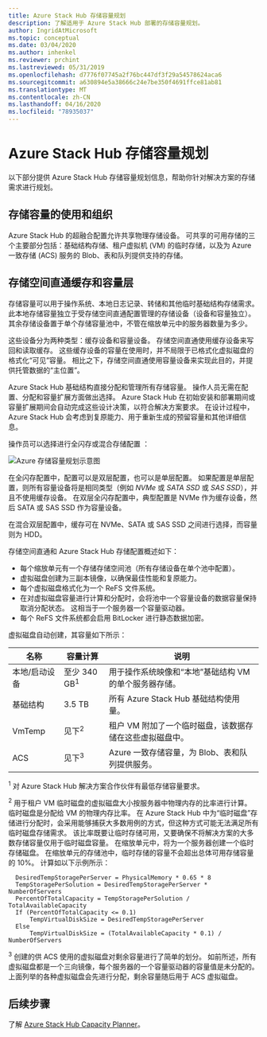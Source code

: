 ```yaml
---
title: Azure Stack Hub 存储容量规划
description: 了解适用于 Azure Stack Hub 部署的存储容量规划。
author: IngridAtMicrosoft
ms.topic: conceptual
ms.date: 03/04/2020
ms.author: inhenkel
ms.reviewer: prchint
ms.lastreviewed: 05/31/2019
ms.openlocfilehash: d7776f07745a2f76bc447df3f29a54578624aca6
ms.sourcegitcommit: a630894e5a38666c24e7be350f4691ffce81ab81
ms.translationtype: MT
ms.contentlocale: zh-CN
ms.lasthandoff: 04/16/2020
ms.locfileid: "78935037"
---
```

# <a name="azure-stack-hub-storage-capacity-planning"></a>Azure Stack Hub 存储容量规划

以下部分提供 Azure Stack Hub 存储容量规划信息，帮助你针对解决方案的存储需求进行规划。

## <a name="uses-and-organization-of-storage-capacity"></a>存储容量的使用和组织

Azure Stack Hub 的超融合配置允许共享物理存储设备。 可共享的可用存储的三个主要部分包括：基础结构存储、租户虚拟机 (VM) 的临时存储，以及为 Azure 一致存储 (ACS) 服务的 Blob、表和队列提供支持的存储。

## <a name="storage-spaces-direct-cache-and-capacity-tiers"></a>存储空间直通缓存和容量层

存储容量可以用于操作系统、本地日志记录、转储和其他临时基础结构存储需求。 此本地存储容量独立于受存储空间直通配置管理的存储设备（设备和容量独立）。 其余存储设备置于单个存储容量池中，不管在缩放单元中的服务器数量为多少。

这些设备分为两种类型：缓存设备和容量设备。 存储空间直通使用缓存设备来写回和读取缓存。 这些缓存设备的容量在使用时，并不局限于已格式化虚拟磁盘的格式化“可见”容量。 相比之下，存储空间直通使用容量设备来实现此目的，并提供托管数据的“主位置”。

Azure Stack Hub 基础结构直接分配和管理所有存储容量。 操作人员无需在配置、分配和容量扩展方面做出选择。 Azure Stack Hub 在初始安装和部署期间或容量扩展期间会自动完成这些设计决策，以符合解决方案要求。 在设计过程中，Azure Stack Hub 会考虑到复原能力、用于重新生成的预留容量和其他详细信息。

操作员可以选择进行全闪存或混合存储配置   ：

![Azure 存储容量规划示意图](media/azure-stack-capacity-planning/storage.png)

在全闪存配置中，配置可以是双层配置，也可以是单层配置。 如果配置是单层配置，则所有容量设备将是相同类型（例如 *NVMe* 或 *SATA SSD* 或 *SAS SSD*），并且不使用缓存设备。 在双层全闪存配置中，典型配置是 NVMe 作为缓存设备，然后 SATA 或 SAS SSD 作为容量设备。

在混合双层配置中，缓存可在 NVMe、SATA 或 SAS SSD 之间进行选择，而容量则为 HDD。

存储空间直通和 Azure Stack Hub 存储配置概述如下：
- 每个缩放单元有一个存储存储空间池（所有存储设备在单个池中配置）。
- 虚拟磁盘创建为三副本镜像，以确保最佳性能和复原能力。
- 每个虚拟磁盘格式化为一个 ReFS 文件系统。
- 在对虚拟磁盘容量进行计算和分配时，会将池中一个容量设备的数据容量保持取消分配状态。 这相当于一个服务器一个容量驱动器。
- 每个 ReFS 文件系统都会启用 BitLocker 进行静态数据加密。 

虚拟磁盘自动创建，其容量如下所示：

|名称|容量计算|说明|
|-----|-----|-----|
|本地/启动设备|至少 340 GB<sup>1</sup>|用于操作系统映像和“本地”基础结构 VM 的单个服务器存储。|
|基础结构|3.5 TB|所有 Azure Stack Hub 基础结构使用量。|
|VmTemp|见下<sup>2</sup>|租户 VM 附加了一个临时磁盘，该数据存储在这些虚拟磁盘中。|
|ACS|见下<sup>3</sup>|Azure 一致存储容量，为 Blob、表和队列提供服务。|

<sup>1</sup> 对 Azure Stack Hub 解决方案合作伙伴有最低存储容量要求。

<sup>2</sup> 用于租户 VM 临时磁盘的虚拟磁盘大小按服务器中物理内存的比率进行计算。 临时磁盘是分配给 VM 的物理内存比率。 在 Azure Stack Hub 中为“临时磁盘”存储进行分配时，会采用能够捕获大多数用例的方式，但这种方式可能无法满足所有临时磁盘存储需求。 该比率既要让临时存储可用，又要确保不将解决方案的大多数存储容量仅用于临时磁盘容量。 在缩放单元中，将为一个服务器创建一个临时存储磁盘。 在缩放单元的存储池中，临时存储的容量不会超出总体可用存储容量的 10%。 计算如以下示例所示：

```
  DesiredTempStoragePerServer = PhysicalMemory * 0.65 * 8
  TempStoragePerSolution = DesiredTempStoragePerServer * NumberOfServers
  PercentOfTotalCapacity = TempStoragePerSolution / TotalAvailableCapacity
  If (PercentOfTotalCapacity <= 0.1)
      TempVirtualDiskSize = DesiredTempStoragePerServer
  Else
      TempVirtualDiskSize = (TotalAvailableCapacity * 0.1) / NumberOfServers
```

<sup>3</sup> 创建的供 ACS 使用的虚拟磁盘对剩余容量进行了简单的划分。 如前所述，所有虚拟磁盘都是一个三向镜像，每个服务器的一个容量驱动器的容量值是未分配的。 上面列举的各种虚拟磁盘会先进行分配，剩余容量随后用于 ACS 虚拟磁盘。

## <a name="next-steps"></a>后续步骤

了解 [Azure Stack Hub Capacity Planner](azure-stack-capacity-planner.md)。

